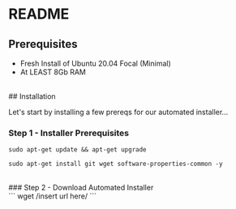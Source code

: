 # README

## Prerequisites

* Fresh Install of Ubuntu 20.04 Focal (Minimal)
* At LEAST 8Gb RAM

<br>
## Installation

Let's start by installing a few prereqs for our automated installer...
<br>
### Step 1 - Installer Prerequisites

```
sudo apt-get update && apt-get upgrade

sudo apt-get install git wget software-properties-common -y
```
<br>
### Step 2 - Download Automated Installer
<br>
```
wget /insert url here/
```
